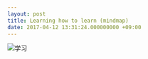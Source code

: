 ```yaml
---
layout: post
title: Learning how to learn (mindmap)
date: 2017-04-12 13:31:24.000000000 +09:00
---
```



![学习](http://wx2.sinaimg.cn/large/825148c4gy1fejyanejo6j21gh0p8di2.jpg "学习学习再学习")
